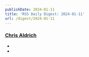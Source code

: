 ```yaml
---
publishDate: 2024-01-11
title: 'RSS Daily Digest: 2024-01-11'
url: /digest/2024-01-11
---
```


### [Chris Aldrich](https://boffosocko.com/)

  * [](https://boffosocko.com/2024/01/10/55820569/)
  * [](https://boffosocko.com/2024/01/10/55820769/)
  
